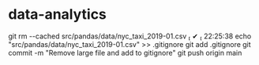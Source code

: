 # data-analytics

git rm --cached src/pandas/data/nyc_taxi_2019-01.csv                      ✔  22:25:38 
echo "src/pandas/data/nyc_taxi_2019-01.csv" >> .gitignore
git add .gitignore
git commit -m "Remove large file and add to gitignore"
git push origin main